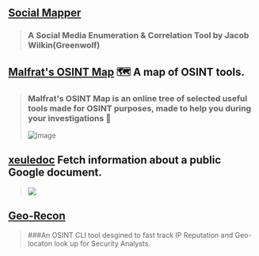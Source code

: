## [Social Mapper](https://github.com/Greenwolf/social_mapper)
> ### A Social Media Enumeration & Correlation Tool by Jacob Wilkin(Greenwolf) 

## [Malfrat's OSINT Map](https://map.malfrats.industries/) 🗺 A map of OSINT tools.
  > ### Malfrat's OSINT Map is an online tree of selected useful tools made for OSINT purposes, made to help you during your investigations 👀
  > ![image](https://user-images.githubusercontent.com/51442719/174778659-0570444b-0222-4e69-aca9-73a2212bdcb2.png)

## [xeuledoc](https://github.com/Malfrats/xeuledoc) Fetch information about a public Google document.
  > ![](https://camo.githubusercontent.com/9331acf72942db276339fc0345deae4f4597058cb7c0d4e967cae0710278f46c/68747470733a2f2f66696c65732e636174626f782e6d6f652f6b35783361732e676966)


## [Geo-Recon](https://github.com/radioactivetobi/geo-recon) 
  > ###An OSINT CLI tool desgined to fast track IP Reputation and Geo-locaton look up for Security Analysts.

